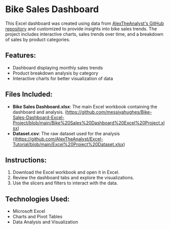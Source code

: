 # Bike Sales Dashboard

This Excel dashboard was created using data from [AlexTheAnalyst's GitHub repository](https://github.com/AlexTheAnalyst) and customized to provide insights into bike sales trends. The project includes interactive charts, sales trends over time, and a breakdown of sales by product categories.

## Features:
- Dashboard displaying monthly sales trends
- Product breakdown analysis by category
- Interactive charts for better visualization of data

## Files Included:
- **Bike Sales Dashboard.xlsx**: The main Excel workbook containing the dashboard and analysis. (https://github.com/messiyahughes/Bike-Sales-Dashboard-Excel-Project/blob/main/Bike%20Sales%20Dashboard%20Excel%20Project.xlsx)
- **Dataset.csv**: The raw dataset used for the analysis ((https://github.com/AlexTheAnalyst/Excel-Tutorial/blob/main/Excel%20Project%20Dataset.xlsx)

## Instructions:
1. Download the Excel workbook and open it in Excel.
2. Review the dashboard tabs and explore the visualizations.
3. Use the slicers and filters to interact with the data.

## Technologies Used:
- Microsoft Excel
- Charts and Pivot Tables
- Data Analysis and Visualization

